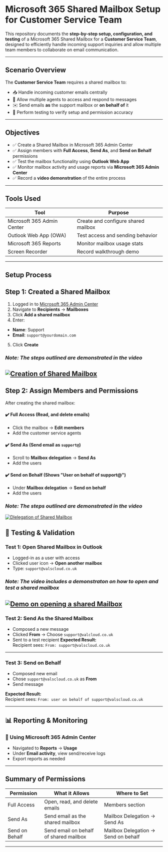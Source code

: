 # Microsoft 365 Shared Mailbox Setup for Customer Service Team

This repository documents the **step-by-step setup, configuration, and testing** of a Microsoft 365 Shared Mailbox for a **Customer Service Team**, 
designed to efficiently handle incoming support inquiries and allow multiple team members to collaborate on email communication.

---

##  Scenario Overview

The **Customer Service Team** requires a shared mailbox to:

- 📥 Handle incoming customer emails centrally
- 👥 Allow multiple agents to access and respond to messages
- ✉️ Send emails **as** the support mailbox or **on behalf of** it
- 🧪 Perform testing to verify setup and permission accuracy

---

##  Objectives

- ✅ Create a Shared Mailbox in Microsoft 365 Admin Center
- ✅ Assign members with **Full Access**, **Send As**, and **Send on Behalf** permissions
- ✅ Test the mailbox functionality using **Outlook Web App**
- ✅ Monitor mailbox activity and usage reports via **Microsoft 365 Admin Center** 
- ✅ Record a **video demonstration** of the entire process

---

##  Tools Used

| Tool | Purpose |
|------|---------|
| Microsoft 365 Admin Center | Create and configure shared mailbox |
| Outlook Web App (OWA) | Test access and sending behavior |
| Microsoft 365 Reports | Monitor mailbox usage stats |
| Screen Recorder | Record walkthrough demo |

---

##  Setup Process 

## Step 1: Created a Shared Mailbox

1. Logged in to [Microsoft 365 Admin Center](https://admin.microsoft.com)
2. Navigate to **Recipients** → **Mailboxes**
3. Click **Add a shared mailbox**
4. Enter:
- **Name**: Support
- **Email**: `support@yourdomain.com`
5. Click **Create**

### *_Note: The steps outlined are demonstrated in the video_*
[![Creation of Shared Mailbox](https://cdn.pixabay.com/photo/2018/08/10/15/39/email-3597088_1280.jpg)](https://youtu.be/IAVqTLHW-fo)
---

## Step 2: Assign Members and Permissions

After creating the shared mailbox:

#### ✔️ Full Access (Read, and delete emails)
- Click the mailbox → **Edit members**
- Add the customer service agents

#### ✔️ Send As (Send email as `support@`)
- Scroll to **Mailbox delegation** → **Send As**
- Add the users

#### ✔️ Send on Behalf (Shows "User on behalf of support@")
- Under **Mailbox delegation** → **Send on behalf**
- Add the users

### *_Note: The steps outlined are demonstrated in the video_* 
[![Dlelegation of Shared Mailbox](https://cdn.pixabay.com/photo/2017/11/17/09/37/finger-2956974_1280.jpg)](https://youtu.be/bF3IkKXMFG8)

## 🧪 Testing & Validation

### Test 1: Open Shared Mailbox in Outlook

- Logged-in as a user with access
- Clicked user icon → **Open another mailbox**
- Type: `support@valscloud.co.uk`

### *_Note: The video includes a demonstraton on how to open and test a shared mailbox_*
[![Demo on opening a shared Mailbox](https://cdn.pixabay.com/photo/2019/02/13/10/00/contact-3994018_960_720.jpg)](https://youtu.be/_hiVYzky8hU)
---

### Test 2: Send As the Shared Mailbox

- Composed a new message
- Clicked **From** → Choose `support@valcloud.co.uk`
- Sent to a test recipient
**Expected Result:**  
Recipient sees: `From: support@valscloud.co.uk`
---

### Test 3: Send on Behalf

- Composed new email
- Chose `support@valscloud.co.uk` as **From**
- Send message

**Expected Result:**  
Recipient sees: `From: user on behalf of support@valscloud.co.uk`

---


## 📊 Reporting & Monitoring

### 🔸 Using Microsoft 365 Admin Center
- Navigated to **Reports** → **Usage**
- Under **Email activity**, view send/receive logs
- Export reports as needed

---

##  Summary of Permissions

| Permission | What it Allows | Where to Set |
|------------|----------------|--------------|
| Full Access | Open, read, and delete emails | Members section |
| Send As | Send email as the shared mailbox | Mailbox Delegation → Send As |
| Send on Behalf | Send email on behalf of shared mailbox | Mailbox Delegation → Send on behalf |

---



